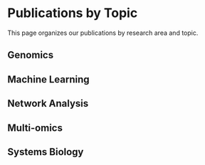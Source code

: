 # Publications by Topic

This page organizes our publications by research area and topic.

## Genomics

<!-- material/tags { include: [genomics] } -->

## Machine Learning

<!-- material/tags { include: [machine-learning] } -->

## Network Analysis

<!-- material/tags { include: [network-analysis] } -->

## Multi-omics

<!-- material/tags { include: [multi-omics] } -->

## Systems Biology

<!-- material/tags { include: [systems-biology] } -->
